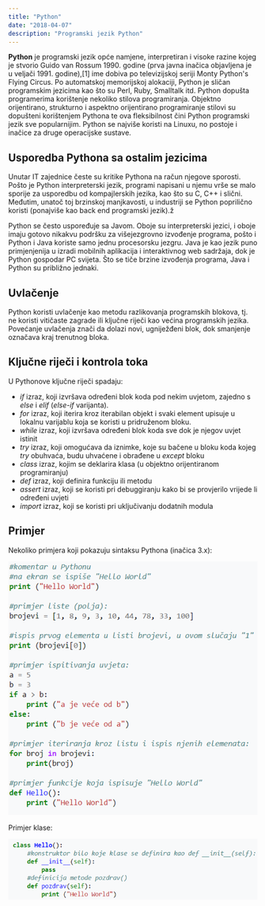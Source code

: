 ```yaml
---
title: "Python"
date: "2018-04-07"
description: "Programski jezik Python"
---
```


**Python** je programski jezik opće namjene, interpretiran i visoke razine kojeg je stvorio Guido van Rossum 1990. godine (prva javna inačica objavljena je u veljači 1991. godine),[1] ime dobiva po televizijskoj seriji Monty Python's Flying Circus. Po automatskoj memorijskoj alokaciji, Python je sličan programskim jezicima kao što su Perl, Ruby, Smalltalk itd. Python dopušta programerima korištenje nekoliko stilova programiranja. Objektno orijentirano, strukturno i aspektno orijentirano programiranje stilovi su dopušteni korištenjem Pythona te ova fleksibilnost čini Python programski jezik sve popularnijim. Python se najviše koristi na Linuxu, no postoje i inačice za druge operacijske sustave.



## Usporedba Pythona sa ostalim jezicima

Unutar IT zajednice česte su kritike Pythona na račun njegove sporosti. Pošto je Python interpreterski jezik, programi napisani u njemu vrše se malo sporije za usporedbu od kompajlerskih jezika, kao što su C, C++ i slični. Međutim, unatoč toj brzinskoj manjkavosti, u industriji se Python poprilično koristi (ponajviše kao back end programski jezik).ž

Python se često uspoređuje sa Javom. Oboje su interpreterski jezici, i oboje imaju gotovo nikakvu podršku za višejezgrovno izvođenje programa, pošto i Python i Java koriste samo jednu procesorsku jezgru. Java je kao jezik puno primjenjenija u izradi mobilnih aplikacija i interaktivnog web sadržaja, dok je Python gospodar PC svijeta. Što se tiče brzine izvođenja programa, Java i Python su približno jednaki.



## Uvlačenje

Python koristi uvlačenje kao metodu razlikovanja programskih blokova, tj. ne koristi vitičaste zagrade ili ključne riječi kao većina programskih jezika. Povećanje uvlačenja znači da dolazi novi, ugniježđeni blok, dok smanjenje označava kraj trenutnog bloka.



## Ključne riječi i kontrola toka

U Pythonove ključne riječi spadaju:
* *if* izraz, koji izvršava određeni blok koda pod nekim uvjetom, zajedno s *else* i *elif* (*else-if* varijanta).
* *for* izraz, koji iterira kroz iterabilan objekt i svaki element upisuje u lokalnu varijablu koja se koristi u pridruženom bloku.
* *while* izraz, koji izvršava određeni blok koda sve dok je njegov uvjet istinit
* *try* izraz, koji omogućava da iznimke, koje su bačene u bloku koda kojeg *try* obuhvaća, budu uhvaćene i obrađene u *except* bloku
* *class* izraz, kojim se deklarira klasa (u objektno orijentiranom programiranju)
* *def* izraz, koji definira funkciju ili metodu
* *assert* izraz, koji se koristi pri debuggiranju kako bi se provjerilo vrijede li određeni uvjeti
* *import* izraz, koji se koristi pri uključivanju dodatnih modula



## Primjer

Nekoliko primjera koji pokazuju sintaksu Pythona (inačica 3.x):

![Nekoliko primjera](../images/blog/programskikodpython.png)


Primjer klase: 

![Primjer klase](../images/blog/programskikodpython2.png)